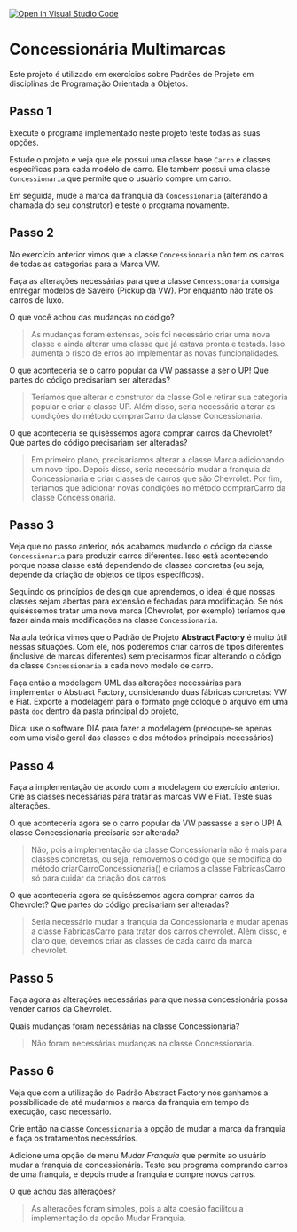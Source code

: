 [![Open in Visual Studio Code](https://classroom.github.com/assets/open-in-vscode-c66648af7eb3fe8bc4f294546bfd86ef473780cde1dea487d3c4ff354943c9ae.svg)](https://classroom.github.com/online_ide?assignment_repo_id=8286451&assignment_repo_type=AssignmentRepo)
# Concessionária Multimarcas

Este projeto é utilizado em exercícios sobre Padrões de Projeto em disciplinas de Programação Orientada a Objetos.


## Passo 1

Execute o programa implementado neste projeto teste todas as suas opções.

Estude o projeto e veja que ele possui uma classe base `Carro` e classes específicas para cada modelo de carro.
Ele também possui uma classe `Concessionaria` que permite que o usuário compre um carro.

Em seguida, mude a marca da franquia da `Concessionaria` (alterando a chamada do seu construtor) e teste o programa novamente.

## Passo 2

No exercício anterior vimos que a classe `Concessionaria` não tem os carros de todas as categorias para a Marca VW.

Faça as alterações necessárias para que a classe `Concessionaria` consiga entregar modelos de Saveiro (Pickup da VW).
Por enquanto não trate os carros de luxo.

O que você achou das mudanças no código?

> As mudanças foram extensas, pois foi necessário criar uma nova classe e ainda alterar uma classe que já estava pronta e testada. Isso aumenta o risco de erros ao implementar as novas funcionalidades.

O que aconteceria se o carro popular da VW passasse a ser o UP!
Que partes do código precisariam ser alteradas?

> Teríamos que alterar o construtor da classe Gol e retirar sua categoria popular e criar a classe UP. Além disso, seria necessário alterar as condições do método comprarCarro da classe Concessionaria.

O que aconteceria se quiséssemos agora comprar carros da Chevrolet?
Que partes do código precisariam ser alteradas?

> Em primeiro plano, precisariamos alterar a classe Marca adicionando um novo tipo. Depois disso, seria necessário mudar a franquia da Concessionaria e criar classes de carros que são Chevrolet. Por fim, teriamos que adicionar novas condições no método comprarCarro da classe Concessionaria.

## Passo 3

Veja que no passo anterior, nós acabamos mudando o código da classe `Concessionaria` para produzir carros diferentes.
Isso está acontecendo porque nossa classe está dependendo de classes concretas (ou seja, depende da criação de objetos de tipos específicos).

Seguindo os princípios de design que aprendemos, o ideal é que nossas classes sejam abertas para extensão e fechadas para modificação.
Se nós quiséssemos tratar uma nova marca (Chevrolet, por exemplo) teríamos que fazer ainda mais modificações na classe `Concessionaria`.

Na aula teórica vimos que o Padrão de Projeto **Abstract Factory** é muito útil nessas situações.
Com ele, nós poderemos criar carros de tipos diferentes (inclusive de marcas diferentes) sem precisarmos ficar alterando o código da classe `Concessionaria` a cada novo modelo de carro.

Faça então a modelagem UML das alterações necessárias para implementar o Abstract Factory, considerando duas fábricas concretas: VW e Fiat.
Exporte a modelagem para o formato `png`e coloque o arquivo em uma pasta `doc` dentro da pasta principal do projeto, 

Dica: use o software DIA para fazer a modelagem (preocupe-se apenas com uma visão geral das classes e dos métodos principais necessários)

## Passo 4

Faça a implementação de acordo com a modelagem do exercício anterior.
Crie as classes necessárias para tratar as marcas VW e Fiat.
Teste suas alterações.

O que aconteceria agora se o carro popular da VW passasse a ser o UP! 
A classe Concessionaria precisaria ser alterada?

> Não, pois a implementação da classe Concessionaria não é mais para classes concretas, ou seja, removemos o código que se modifica do método criarCarroConcessionaria() e criamos a classe FabricasCarro só para cuidar da criação dos carros

O que aconteceria agora se quiséssemos agora comprar carros da Chevrolet?
Que  partes do código precisariam ser alteradas?

> Seria necessário mudar a franquia da Concessionaria e mudar apenas a classe FabricasCarro para tratar dos carros chevrolet. Além disso, é claro que, devemos criar as classes de cada carro da marca chevrolet.

## Passo 5

Faça agora as alterações necessárias para que nossa concessionária possa vender carros da Chevrolet.

Quais mudanças foram necessárias na classe Concessionaria?

> Não foram necessárias mudanças na classe Concessionaria.

## Passo 6

Veja que com a utilização do Padrão Abstract Factory nós ganhamos a possibilidade de até mudarmos a marca da franquia em tempo de execução, caso necessário.

Crie então na classe `Concessionaria` a opção de mudar a marca da franquia e faça os tratamentos necessários.

Adicione uma opção de menu _Mudar Franquia_ que permite ao usuário mudar a franquia da concessionária.
Teste seu programa comprando carros de uma franquia, e depois mude a franquia e compre novos carros.

O que achou das alterações?

> As alterações foram simples, pois a alta coesão facilitou a implementação da opção Mudar Franquia.
